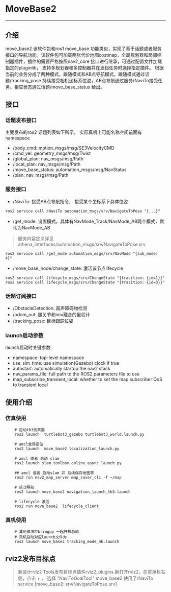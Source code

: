 # MoveBase2
---------

## 介绍
move_base2 该软件包和ros1 move_base 功能类似，实现了基于话题或者服务接口的导航功能。该软件包可加载两张代价地图costmap，全局规划器和局部控制器插件，插件的需要严格按照nav2_core 接口进行继承，可通过配置文件加载指定的pluginlib， 支持多规划器和多控制器并在发起任务时选择指定插件。
根据当前的业务分成了两种模式，跟随模式和AB点导航模式，跟随模式通过话题/tracking_pose 持续接受相机坐标系位姿，AB点导航通过服务/NaviTo接受任务。相应状态通过话题/move_base_status 给出。

## 接口
### 话题发布接口
主要发布的ros2 话题列表如下所示， 实际真机上可能名称空间前面有namespace

- /body_cmd: motion_msgs/msg/SE3VelocityCMD
- /cmd_vel: geometry_msgs/msg/Twist
- /global_plan: nav_msgs/msg/Path
- /local_plan: nav_msgs/msg/Path
- /move_base_status: automation_msgs/msg/NavStatus
- /plan: nav_msgs/msg/Path

### 服务接口
- /NaviTo: 接受AB点导航指令， 接受某个坐标系下具体位姿
```
ros2 service call /NaviTo automation_msgs/srv/NavigateToPose "{...}"
```
- /get_mode: 设置模式，具体有NavMode_Track/NavMode_AB两个模式，默认为NavMode_AB
> 服务内容定义详见 athena_interfaces/automation_msgs/srv/NavigateToPose.srv
```
ros2 service call /get_mode automation_msgs/srv/NavMode "{sub_mode: 4}"
```
- /move_base_node/change_state: 激活该节点lifecycle
```
ros2 service call lifecycle_msgs/srv/ChangeState "{trasition: {id=1}}"
ros2 service call lifecycle_msgs/srv/ChangeState "{trasition: {id=3}}"
```

### 话题订阅接口
- /ObstacleDetection: 超声障碍物检测
- /odom_out: 腿关节和imu融合的里程计
- /tracking_pose: 目标跟踪位姿

### launch启动参数
launch启动时关键参数:
- namespace:  top-level namespace
- use_sim_time:   use simulation(Gazebo) clock if true
- autostart:  automatically startup the nav2 stack
- nav_params_file:    full path to the ROS2 parameters file to use
- map_subscribe_transient_local:  whether to set the map subscriber QoS to transient local

## 使用介绍

### 仿真使用

```
    # 启动tb3仿真器
    ros2 launch  turtlebot3_gazebo turtlebot3_world.launch.py

    # amcl全局定位
    ros2 launch  move_base2 localization_launch.py

    # amcl 或者 启动 slam
    ros2 launch slam_toolbox online_async_launch.py

    ## amcl 或者 启动slam 并 后续保存地图等
    ros2 run nav2_map_server map_saver_cli -f ~/map

    # 启动导航
    ros2 launch move_base2 navigation_launch_tb3.launch

    # lifecycle 激活
    ros2 run move_base2  lifecycle_client
```

### 真机使用

```
    # 其他模块将bringup 一起开机启动
    # 真机启动对应launch文件为
    ros2 launch move_base2 tracking_mode_mb.launch
```

## rviz2发布目标点

> 新设计rviz2 Tools发布目标点插件rviz2_plugins
> 新打开rviz2，在菜单栏右侧，点击 + ， 选择 "NaviToGoalTool"
> move_base2 使用了/NaviTo service [move_base2::srv/NavigateToPose.srv]